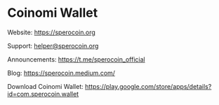 Coinomi Wallet
===============

Website: https://sperocoin.org

Support: helper@sperocoin.org

Announcements: https://t.me/sperocoin_official

Blog: https://sperocoin.medium.com/

Download Coinomi Wallet: https://play.google.com/store/apps/details?id=com.sperocoin.wallet
